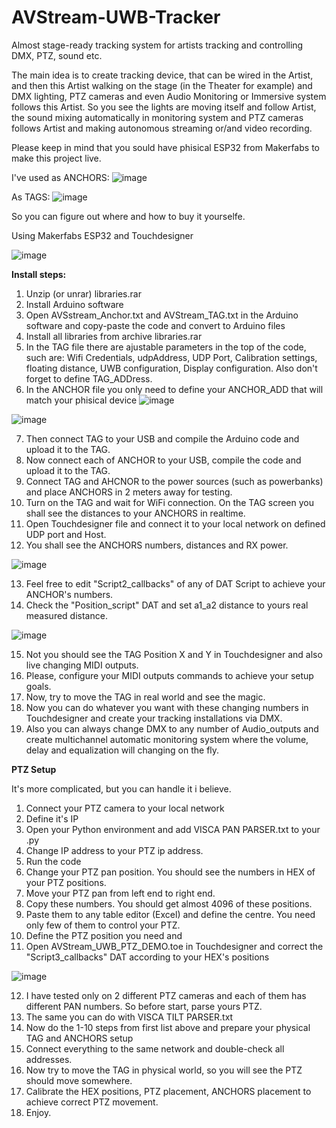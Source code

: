 # AVStream-UWB-Tracker
Almost stage-ready tracking system for artists tracking and controlling DMX, PTZ, sound etc.

The main idea is to create tracking device, that can be wired in the Artist, and then this Artist walking on the stage (in the Theater for example) and DMX lighting, PTZ cameras and even Audio Monitoring or Immersive system follows this Artist. So you see the lights are moving itself and follow Artist, the sound mixing automatically in monitoring system and PTZ cameras follows Artist and making autonomous streaming or/and video recording.

Please keep in mind that you sould have phisical ESP32 from Makerfabs to make this project live.

I've used as ANCHORS:
![image](https://github.com/user-attachments/assets/fb5a7468-4486-4ceb-8390-29fee5c816b5)

As TAGS:
![image](https://github.com/user-attachments/assets/100cfc5a-23b6-4f1b-8020-dc920eb33b4f)

So you can figure out where and how to buy it yourselfe.

Using Makerfabs ESP32 and Touchdesigner

![image](https://github.com/user-attachments/assets/9bab0afb-6995-4125-abd7-b03cafa6ab85)

**Install steps:**

1. Unzip (or unrar) libraries.rar
2. Install Arduino software
3. Open AVSstream_Anchor.txt and AVStream_TAG.txt in the Arduino software and copy-paste the code and convert to Arduino files
4. Install all libraries from archive libraries.rar
5. In the TAG file there are ajustable parameters in the top of the code, such are: Wifi Credentials, udpAddress, UDP Port, Calibration settings, floating distance, UWB configuration, Display configuration. Also don't forget to define TAG_ADDress.
6. In the ANCHOR file you only need to define your ANCHOR_ADD that will match your phisical device
![image](https://github.com/user-attachments/assets/fc1b9137-90b2-45cb-b729-33a5ea438197)

![image](https://github.com/user-attachments/assets/e10a0134-a3dd-436f-8e35-bd6098a6995e)

7. Then connect TAG to your USB and compile the Arduino code and upload it to the TAG.
8. Now connect each of ANCHOR to your USB, compile the code and upload it to the TAG.
9. Connect TAG and AHCNOR to the power sources (such as powerbanks) and place ANCHORS in 2 meters away for testing.
10. Turn on the TAG and wait for WiFi connection. On the TAG screen you shall see the distances to your ANCHORS in realtime.
11. Open Touchdesigner file and connect it to your local network on defined UDP port and Host.
12. You shall see the ANCHORS numbers, distances and RX power.

![image](https://github.com/user-attachments/assets/4739abfd-4ecd-4495-a934-6e80cddb3c12)

13. Feel free to edit "Script2_callbacks" of any of DAT Script to achieve your ANCHOR's numbers.
14. Check the "Position_script" DAT and set a1_a2 distance to yours real measured distance.

![image](https://github.com/user-attachments/assets/57c57ca4-8b32-4dd2-8ecd-f9988319568c)

15. Not you should see the TAG Position X and Y in Touchdesigner and also live changing MIDI outputs.
16. Please, configure your MIDI outputs commands to achieve your setup goals.
17. Now, try to move the TAG in real world and see the magic.
18. Now you can do whatever you want with these changing numbers in Touchdesigner and create your tracking installations via DMX.
19. Also you can always change DMX to any number of Audio_outputs and create multichannel automatic monitoring system where the volume, delay and equalization will changing on the fly.

**PTZ Setup**

It's more complicated, but you can handle it i believe.

1. Connect your PTZ camera to your local network
2. Define it's IP
3. Open your Python environment and add VISCA PAN PARSER.txt to your .py
4. Change IP address to your PTZ ip address.
5. Run the code
6. Change your PTZ pan position. You should see the numbers in HEX of your PTZ positions.
7. Move your PTZ pan from left end to right end.
8. Copy these numbers. You should get almost 4096 of these positions.
9. Paste them to any table editor (Excel) and define the centre. You need only few of them to control your PTZ.
10. Define the PTZ position you need and
11. Open AVStream_UWB_PTZ_DEMO.toe in Touchdesigner and correct the "Script3_callbacks" DAT according to your HEX's positions

![image](https://github.com/user-attachments/assets/8cf95456-80e9-48f0-98d9-3a2dca5a8082)

12. I have tested only on 2 different PTZ cameras and each of them has different PAN numbers. So before start, parse yours PTZ.
13. The same you can do with VISCA TILT PARSER.txt
14. Now do the 1-10 steps from first list above and prepare your physical TAG and ANCHORS setup
15. Connect everything to the same network and double-check all addresses.
16. Now try to move the TAG in physical world, so you will see the PTZ should move somewhere.
17. Calibrate the HEX positions, PTZ placement, ANCHORS placement to achieve correct PTZ movement.
18. Enjoy.

